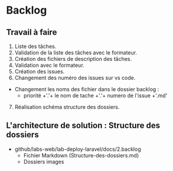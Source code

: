 # Backlog
## Travail à faire 

1. Liste des tâches.
2. Validation de la liste des tâches avec le formateur.
3. Création des fichiers de description des tâches.
4. Validation avec le formateur.
5. Création des issues.
6. Changement des numéro des issues sur vs code.
  - Changement les noms des fichier dans le dossier backlog :
    - priorité +'.'+ le nom de tache +'.'+  numero de l'issue +'.md'
7. Réalisation schéma structure des dossiers.

## L'architecture de solution : Structure des dossiers
- github/labs-web/lab-deploy-laravel/docs/2.backlog
  - Fichier Markdown (Structure-des-dossiers.md)
  - Dossiers images